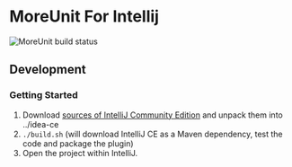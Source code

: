 # MoreUnit For Intellij

<img alt="MoreUnit build status" src="https://travis-ci.org/MoreUnit/org.moreunit.intellij.plugin.svg?branch=master" />

## Development
### Getting Started

1. Download [sources of IntelliJ Community Edition](#TODO-link) and unpack them into ../idea-ce
2. `./build.sh` (will download IntelliJ CE as a Maven dependency, test the code and package the plugin)
3. Open the project within IntelliJ.

